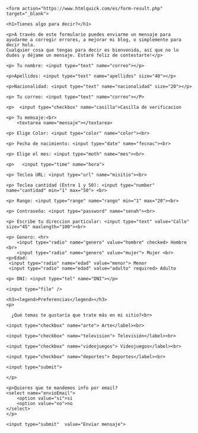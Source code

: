 <html>
    <head>
	</head>
	<body>
	
	
	<form action="https://www.htmlquick.com/es/form-result.php" target="_blank">
	
	<h1>Tienes algo para decir?</h1>

    <p>A través de este formulario puedes enviarme un mensaje para ayudarme a corregir errores, a mejorar mi blog, o simplemente para decir hola. 
    Cualquier cosa que tengas para decir es bienvenida, así que no lo dudes y déjame un mensaje. Estaré feliz de contestarte!</p>
	
	<p> Tu nombre: <input type="text" name="correo"></p>
	
	<p>Apellidos: <input type="text" name="apellidos" size="40"></p>
	
	<p>Nacionalidad: <input type="text" name="nacionalidad" size="20"></p>
	
	<p> Tu correo: <input type="text" name="correo"></P>
	
	<p>  <input type="checkbox" name="casilla">Casilla de verificacion

	<p> Tu memsaje:<br>
	    <textarea name="mensaje"></textarea>
		
	<p> Elige Color: <input type="color" name="color"><br>
	
	<p> Fecha de nacimiento: <input type="date" name="fecnac"><br>
	
	<p> Elige el mes: <input type="moth" name="mes"><br>
	
	<p>   <input type="time" name="hora">

	<p> Teclea URL: <input type="url" name="misitio"><br>
	
	<p> Teclea cantidad (Entre 1 y 50): <input type="number" name="cantidad" min="1" max="50"> <br>
	
	<p> Rango: <input type="range" name="rango" min="1" max="20"><br>
	
	<p> Contraseña: <input type="password" name="senah"><br>
	
	<p> Escribe tu direccion particular: <input type="text" value="Calle" size="45" maxlength="100"><br>
	
	<p> Genero: <hr>
	    <input type="radio" name="genero" value="hombre" checked> Hombre <br>
		<input type="radio" name="genero" value="mujer"> Mujer <br>
	<p>Edad:
     <input type="radio" name="edad" value="menor"> Menor
     <input type="radio" name="edad" value="adulto" required> Adulto
  	
	<p> DNI: <input type="tel" name="DNI"></p>
	
	<input type="file" />
	
	<h3><legend>Preferencias</legend></h3>
	<p>

      ¿Qué temas te gustaría que trate más en mi sitio?<br>
	  
	<input type="checkbox" name="arte"> Arte</label><br>
	
	<input type="checkbox" name="television"> Televisión</label><br>
	
	<input type="checkbox" name="videojuegos"> Videojuegos</label><br>
	
	<input type="checkbox" name="deportes"> Deportes</label><br>
	
	<input type="submit">
	
	</p>
	
	<p>Quieres que te mandemos info por email?
	<select name="envioEmail">
	    <option value="si">si
		<option value="no">no
	</select>
	</p>
	
	<input type="submit"  value="Enviar mensaje">
  </form>
</html>
